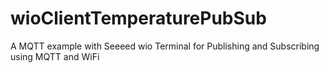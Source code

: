 # wioClientTemperaturePubSub
A MQTT example with Seeeed wio Terminal for Publishing and Subscribing using MQTT and WiFi
